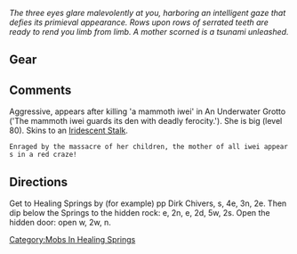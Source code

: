 *The three eyes glare malevolently at you, harboring an intelligent gaze
that defies its primieval appearance. Rows upon rows of serrated teeth
are ready to rend you limb from limb. A mother scorned is a tsunami
unleashed.*

## Gear

## Comments

Aggressive, appears after killing 'a mammoth iwei' in An Underwater
Grotto ('The mammoth iwei guards its den with deadly ferocity.'). She is
big (level 80). Skins to an [Iridescent
Stalk](Iridescent_Stalk "wikilink").

`Enraged by the massacre of her children, the mother of all iwei appears in a red craze!`

## Directions

Get to Healing Springs by (for example) pp Dirk Chivers, s, 4e, 3n, 2e.
Then dip below the Springs to the hidden rock: e, 2n, e, 2d, 5w, 2s.
Open the hidden door: open w, 2w, n.

[Category:Mobs In Healing
Springs](Category:Mobs_In_Healing_Springs "wikilink")
